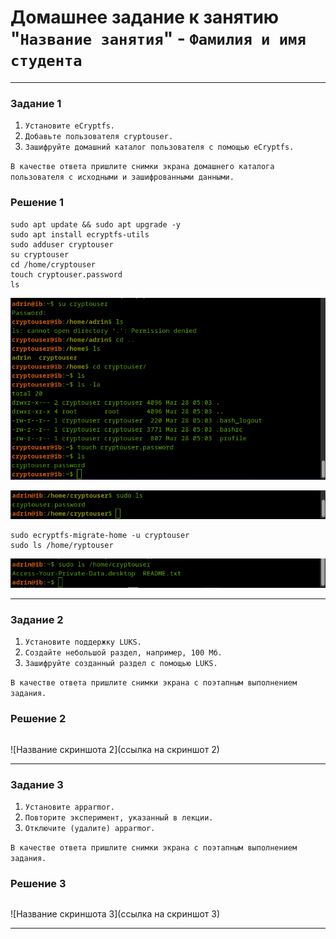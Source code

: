 # Домашнее задание к занятию "`Название занятия`" - `Фамилия и имя студента`


---

### Задание 1

1. `Установите eCryptfs.`
2. `Добавьте пользователя cryptouser.`
3. `Зашифруйте домашний каталог пользователя с помощью eCryptfs.`
   
`В качестве ответа пришлите снимки экрана домашнего каталога пользователя с исходными и зашифрованными данными.`

### Решение 1 

```
sudo apt update && sudo apt upgrade -y
sudo apt install ecryptfs-utils
sudo adduser cryptouser
su cryptouser
cd /home/cryptouser
touch cryptouser.password
ls
```

![cryptouser_adduser_touch](img/cryptouser_adduser_touch.png)

![cryptouser_admin_sudo_ls](img/cryptouser_admin_sudo_ls.png)

```
sudo ecryptfs-migrate-home -u cryptouser
sudo ls /home/ryptouser
```

![cryptouser_ecryptfs-migrate-home_sudo_ls](img/cryptouser_ecryptfs-migrate-home_sudo_ls.png)

---

### Задание 2

1. `Установите поддержку LUKS.`
2. `Создайте небольшой раздел, например, 100 Мб.`
3. `Зашифруйте созданный раздел с помощью LUKS.`

`В качестве ответа пришлите снимки экрана с поэтапным выполнением задания.`

### Решение 2

```

```

![Название скриншота 2](ссылка на скриншот 2)

---

### Задание 3

1. `Установите apparmor.`
2. `Повторите эксперимент, указанный в лекции.`
3. `Отключите (удалите) apparmor.`

`В качестве ответа пришлите снимки экрана с поэтапным выполнением задания.`

### Решение 3

```

```

![Название скриншота 3](ссылка на скриншот 3)

---

